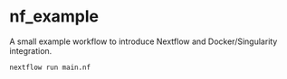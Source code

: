 # nf_example
A small example workflow to introduce Nextflow and Docker/Singularity integration. 

```
nextflow run main.nf
```

